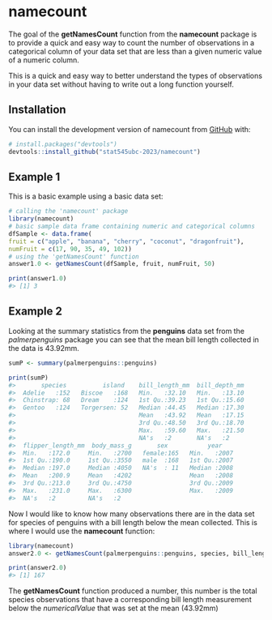 
<!-- README.md is generated from README.Rmd. Please edit that file -->

# namecount

<!-- badges: start -->
<!-- badges: end -->

The goal of the **getNamesCount** function from the **namecount**
package is to provide a quick and easy way to count the number of
observations in a categorical column of your data set that are less than
a given numeric value of a numeric column.

This is a quick and easy way to better understand the types of
observations in your data set without having to write out a long
function yourself.

## Installation

You can install the development version of namecount from
[GitHub](https://github.com/) with:

``` r
# install.packages("devtools")
devtools::install_github("stat545ubc-2023/namecount")
```

## Example 1

This is a basic example using a basic data set:

``` r
# calling the 'namecount' package
library(namecount)
# basic sample data frame containing numeric and categorical columns 
dfSample <- data.frame(
fruit = c("apple", "banana", "cherry", "coconut", "dragonfruit"),
numFruit = c(17, 90, 35, 49, 102))
# using the 'getNamesCount' function 
answer1.0 <- getNamesCount(dfSample, fruit, numFruit, 50)

print(answer1.0)
#> [1] 3
```

## Example 2

Looking at the summary statistics from the **penguins** data set from
the *palmerpenguins* package you can see that the mean bill length
collected in the data is 43.92mm.

``` r
sumP <- summary(palmerpenguins::penguins)

print(sumP)
#>       species          island    bill_length_mm  bill_depth_mm  
#>  Adelie   :152   Biscoe   :168   Min.   :32.10   Min.   :13.10  
#>  Chinstrap: 68   Dream    :124   1st Qu.:39.23   1st Qu.:15.60  
#>  Gentoo   :124   Torgersen: 52   Median :44.45   Median :17.30  
#>                                  Mean   :43.92   Mean   :17.15  
#>                                  3rd Qu.:48.50   3rd Qu.:18.70  
#>                                  Max.   :59.60   Max.   :21.50  
#>                                  NA's   :2       NA's   :2      
#>  flipper_length_mm  body_mass_g       sex           year     
#>  Min.   :172.0     Min.   :2700   female:165   Min.   :2007  
#>  1st Qu.:190.0     1st Qu.:3550   male  :168   1st Qu.:2007  
#>  Median :197.0     Median :4050   NA's  : 11   Median :2008  
#>  Mean   :200.9     Mean   :4202                Mean   :2008  
#>  3rd Qu.:213.0     3rd Qu.:4750                3rd Qu.:2009  
#>  Max.   :231.0     Max.   :6300                Max.   :2009  
#>  NA's   :2         NA's   :2
```

Now I would like to know how many observations there are in the data set
for species of penguins with a bill length below the mean collected.
This is where I would use the **namecount** function:

``` r
library(namecount)
answer2.0 <- getNamesCount(palmerpenguins::penguins, species, bill_length_mm, 43.92)

print(answer2.0)
#> [1] 167
```

The **getNamesCount** function produced a number, this number is the
total species observations that have a corresponding bill length
measurement below the *numericalValue* that was set at the mean
(43.92mm)
